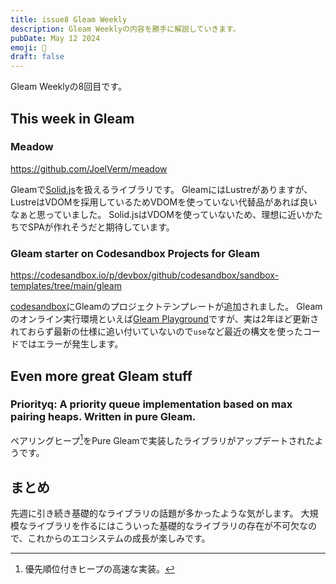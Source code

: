```yaml
---
title: issue8 Gleam Weekly
description: Gleam Weeklyの内容を勝手に解説していきます。
pubDate: May 12 2024
emoji: 🦊
draft: false
---
```


Gleam Weeklyの8回目です。

## This week in Gleam

### Meadow

https://github.com/JoelVerm/meadow

Gleamで[Solid.js](https://www.solidjs.com/)を扱えるライブラリです。
GleamにはLustreがありますが、LustreはVDOMを採用しているためVDOMを使っていない代替品があれば良いなぁと思っていました。
Solid.jsはVDOMを使っていないため、理想に近いかたちでSPAが作れそうだと期待しています。

### Gleam starter on Codesandbox Projects for Gleam

https://codesandbox.io/p/devbox/github/codesandbox/sandbox-templates/tree/main/gleam

[codesandbox](https://codesandbox.io/)にGleamのプロジェクトテンプレートが追加されました。
Gleamのオンライン実行環境といえば[Gleam Playground](https://johndoneth.github.io/gleam-playground/)ですが、実は2年ほど更新されておらず最新の仕様に追い付いていないので`use`など最近の構文を使ったコードではエラーが発生します。

## Even more great Gleam stuff

### Priorityq: A priority queue implementation based on max pairing heaps. Written in pure Gleam.

ペアリングヒープ[^1]をPure
Gleamで実装したライブラリがアップデートされたようです。

## まとめ

先週に引き続き基礎的なライブラリの話題が多かったような気がします。
大規模なライブラリを作るにはこういった基礎的なライブラリの存在が不可欠なので、これからのエコシステムの成長が楽しみです。

[^1]: 優先順位付きヒープの高速な実装。
